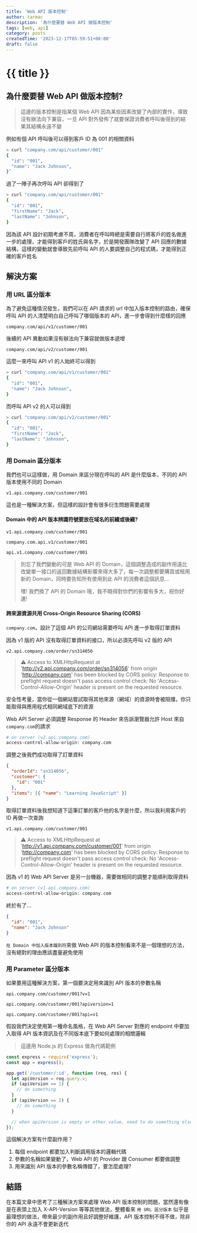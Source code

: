 ```yaml
---
title: 'Web API 版本控制'
author: tarmac
description: '為什麼要替 Web API 做版本控制'
tags: [web, api]
category: posts
createdTime: '2023-12-17T05:59:51+08:00'
draft: false
---
```


# {{ title }}

## 為什麼要替 Web API 做版本控制?

> 這邊的版本控制是指某個 Web API 因為某些因素改變了內部的實作，導致沒有辦法向下兼容，一旦 API 對外發佈了就要保證消費者呼叫後得到的結果其結構永遠不變

例如有個 API 呼叫後可以得到客戶 ID 為 001 的相關資料

```bash
> curl "company.com/api/customer/001"
{
  "id": "001",
  "name": "Jack Johnson",
}`
```

過了一陣子再次呼叫 API 卻得到了

```bash
> curl "company.com/api/customer/001"
{
  "id": "001",
  "firstName": "Jack",
  "lastName": "Johnson",
}
```

因為該 API 設計初期考慮不周，消費者在呼叫時總是需要自行將客戶的姓名做進一步的處理，才能得到客戶的姓氏與名字，於是開發團隊改變了 API 回應的數據結構，這樣的變動就會導致先前呼叫 API 的人要調整自己的程式碼，才能得到正確的客戶姓名

## 解決方案

### 用 URL 區分版本

為了避免這種情況發生，我們可以在 API 請求的 url 中加入版本控制的路由，確保呼叫 API 的人清楚明白自己呼叫了哪個版本的 API，進一步會得到什麼樣的回應

`company.com/api/v1/customer/001`

後續的 API 異動如果沒有辦法向下兼容就做版本遞增

`company.com/api/v2/customer/001`

這麼一來呼叫 API v1 的人始終可以得到

```bash
> curl "company.com/api/v1/customer/001"
{
  "id": "001",
  "name": "Jack Johnson",
}
```

而呼叫 API v2 的人可以得到

```bash
> curl "company.com/api/v2/customer/001"
{
  "id": "001",
  "firstName": "Jack",
  "lastName": "Johnson",
}
```

### 用 Domain 區分版本

我們也可以這樣做，用 Domain 來區分現在呼叫的 API 是什麼版本，不同的 API 版本使用不同的 Domain

`v1.api.company.com/customer/001`

這也是一種解決方案，但這樣的設計會有很多衍生問題需要處理

#### Domain 中的 API 版本辨識符號要放在域名的前綴或後綴?

`v1.api.company.com/customer/001`

`company.com.api.v1/customer/001`

`api.v1.company.com/customer/001`

> 別忘了我們變動的可是 Web API 的 Domain，這個調整造成的副作用遠比改變單一接口的返回數據結構影響來得大多了，每一次調整都要購買或租用新的 Domain，同時要告知所有使用到此 API 的消費者這個訊息...
>
> 嘿! 我們換了 API 的 Domain 哦，我不曉得對你們的影響有多大，祝你好運!

#### 跨來源資源共用 Cross-Origin Resource Sharing (CORS)

`company.com`，設計了這個 API 的公司網站需要呼叫 API 進一步取得訂單資料

因為 v1 版的 API 沒有取得訂單資料的接口，所以必須先呼叫 v2 版的 API

`v2.api.company.com/order/sn314056`

> :warning: Access to XMLHttpRequest at 'http://v2.api.company.com/order/sn314056' from origin 'http://company.com' has been blocked by CORS policy: Response to preflight request doesn't pass access control check: No 'Access-Control-Allow-Origin' header is present on the requested resource.

安全性考量，當你從一個網站嘗試取得其他來源（網域）的資源時會被阻擋，你只能取得與應用程式相同網域底下的資源

Web API Server 必須調整 Response 的 Header 來告訴瀏覽器允許 Host 來自`company.com`的請求

```bash
# on server (v2.api.company.com)
access-control-allow-origin: company.com
```

調整之後我們成功取得了訂單資料

```json
{
  "orderId": "sn314056",
  "customer": {
    "id": "001"
  },
  "items": [{ "name": "Learning JavaScript" }]
}
```

取得訂單資料後我想知道下這筆訂單的客戶他的名字是什麼，所以我利用客戶的 ID 再做一次查詢

`v1.api.company.com/customer/001`

> :warning: Access to XMLHttpRequest at 'http://v1.api.company.com/customer/001' from origin 'http://company.com' has been blocked by CORS policy: Response to preflight request doesn't pass access control check: No 'Access-Control-Allow-Origin' header is present on the requested resource.

因為 v1 的 Web API Server 是另一台機器，需要做相同的調整才能順利取得資料

```bash
# on server (v1.api.company.com)
access-control-allow-origin: company.com
```

終於有了...

```json
{
  "id": "001",
  "name": "Jack Johnson"
}
```

`在 Domain 中加入版本識別符`來做 Web API 的版本控制看來不是一個理想的方法，沒有絕對的理由應該盡量避免使用

### 用 Parameter 區分版本

如果要用這種解決方案，第一個要決定用來識別 API 版本的參數名稱

`api.company.com/customer/001?v=1`

`api.company.com/customer/001?apiversion=1`

`api.company.com/customer/001?api=v1`

假設我們決定使用第一種命名風格，在 Web API Server 對應的 endpoint 中要加入取得 API 版本資訊及在不同版本底下要如何處理的相關邏輯

> 這邊用 Node.js 的 Express 做為代碼範例

```js
const express = require('express');
const app = express();

app.get('/customer/:id', function (req, res) {
  let apiVersion = req.query.v;
  if (apiVersion == 1) {
    // do something
  }
  if (apiVersion == 2) {
    // do something
  }

  // when apiVersion is empty or other value, need to do something else to handle
});
```

這個解決方案有什麼副作用？

1. 每個 endpoint 都要加入判斷調用版本的邏輯代碼
2. 參數的名稱如果變動了，Web API 的 Provider 跟 Consumer 都要做調整
3. 用來識別 API 版本的參數名稱傳錯了，要怎麼處理?

## 結語

在本篇文章中思考了三種解決方案來處理 Web API 版本控制的問題，當然還有像是在表頭上加入 X-API-Version 等等其他做法，整體看來 `用 URL 區分版本` 似乎是最理想的做法，帶來最少的副作用且好調整好維護，API 版本控制不得不做，除非你的 API 永遠不會更新迭代
